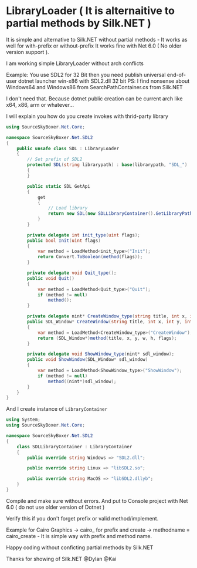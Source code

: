# LibraryLoader ( It is alternaitive to partial methods by Silk.NET )
It is simple and alternative to Silk.NET without partial methods - It works as well for with-prefix or without-prefix It works fine with Net 6.0 ( No older version support ). 

I am working simple LibraryLoader without arch conflicts

Example:
You use SDL2 for 32 Bit then you need publish universal end-of-user dotnet launcher win-x86 with SDL2.dll 32 bit
PS: I find nonsense about Windows64 and Windows86 from SearchPathContainer.cs from Silk.NET

I don't need that. Because dotnet public creation can be current arch like x64, x86, arm or whatever...

I will explain you how do you create invokes with thrid-party library

```csharp
using SourceSkyBoxer.Net.Core;

namespace SourceSkyBoxer.Net.SDL2
{
    public unsafe class SDL : LibraryLoader
    {
        // Set prefix of SDL2
        protected SDL(string librarypath) : base(librarypath, "SDL_")
        {
        }

        public static SDL GetApi
        {
            get
            {
                // Load library
                return new SDL(new SDLLibraryContainer().GetLibraryPath);
            }
        }

        private delegate int init_type(uint flags);
        public bool Init(uint flags)
        {
            var method = LoadMethod<init_type>("Init");
            return Convert.ToBoolean(method(flags));
        }

        private delegate void Quit_type();
        public void Quit()
        {
            var method = LoadMethod<Quit_type>("Quit");
            if (method != null)
                method();
        }

        private delegate nint* CreateWindow_type(string title, int x, int y, int w, int h, uint flags);
        public SDL_Window* CreateWindow(string title, int x, int y, int w, int h, uint flags)
        {
            var method = LoadMethod<CreateWindow_type>("CreateWindow");
            return (SDL_Window*)method(title, x, y, w, h, flags);
        }

        private delegate void ShowWindow_type(nint* sdl_window);
        public void ShowWindow(SDL_Window* sdl_window)
        {
            var method = LoadMethod<ShowWindow_type>("ShowWindow");
            if (method != null)
                method((nint*)sdl_window);
        }
    }
}
```
And I create instance of `LibraryContainer`
```csharp
using System;
using SourceSkyBoxer.Net.Core;

namespace SourceSkyBoxer.Net.SDL2
{
    class SDLLibraryContainer : LibraryContainer
    {
        public override string Windows => "SDL2.dll";

        public override string Linux => "libSDL2.so";

        public override string MacOS => "libSDL2.dllyb";
    }
}
```
Compile and make sure without errors. And put to Console project with Net 6.0 ( do not use older version of Dotnet )

Verify this if you don't forget prefix or valid method/implement.

Example for Cairo Graphics -> cairo_ for prefix and create -> methodname = cairo_create - It is simple way with prefix and method name.

Happy coding without conficting partial methods by Silk.NET

Thanks for showing of Silk.NET
@Dylan
@Kai
